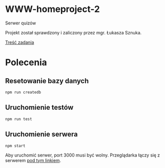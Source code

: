 # WWW-homeproject-2
Serwer quizów

Projekt został sprawdzony i zaliczony przez mgr. Łukasza Sznuka.

[Treść zadania](http://students.mimuw.edu.pl/~ar406309/WWW_tresc/Krzysztof%20Ciebiera%20-%20Zadanie%20domowe%202.html)

# Polecenia

## Resetowanie bazy danych

`npm run createdb`

## Uruchomienie testów

`npm run test`

## Uruchomienie serwera

`npm start`

Aby uruchomić serwer, port 3000 musi być wolny. Przeglądarka łączy się z serwerem [pod tym linkiem](http://localhost:3000).
